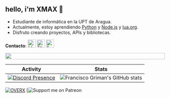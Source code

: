 ## hello, i'm XMAX 👋

- Estudiante de informática en la UPT de Aragua.
- Actualmente, estoy aprendiendo [Python](https://en.wikipedia.org/wiki/Python_(programming_language))
 y [Node.js](https://es.wikipedia.org/wiki/Node.js)  y [lua.org](https://www.lua.org/).
- Disfruto creando proyectos, APIs y bibliotecas.


**Contacto**:
[<code><img height="25" alt="Linkedin" src="https://images.crunchbase.com/image/upload/c_pad,f_auto,q_auto:eco,dpr_1/v1440924046/wi1mlnkbn2jluko8pzkj.png"></code>](https://discord.gg/overx-devlopers-cyber-security-mrc-1212061445274210384)
[<code><img height="25" alt="Telegram" src="https://images.sftcdn.net/images/t_app-icon-m/p/dd056881-d039-479e-86c9-f30aebb46c55/548977996/telegram-Download-Telegram.jpg"></code>](https://t.me/+CrT_zAjvTD9lMmNk)
[<code><img height="25" alt="X (Twitter)" src="https://img.freepik.com/vector-gratis/nuevo-diseno-icono-x-logotipo-twitter-2023_1017-45418.jpg"></code>](https://x.com/x_mmax)


<img src="https://i.imgur.com/dBaSKWF.gif" height="20" width="100%">

| Activity | Stats |
|----------|-------|
|[![Discord Presence](https://camo.githubusercontent.com/47b298d6398e31a187f50fb28e306046c70004202e378d9904af8591fc0e1396/68747470733a2f2f6769746875622d726561646d652d73746174732d65696768742d74686574612e76657263656c2e6170702f6170692f746f702d6c616e67732f3f757365726e616d653d656e7a6f32393931266c61796f75743d636f6d70616374266c616e67735f636f756e743d38267468656d653d616c676f6c6961)](https://discord.gg/mNHfQYTqsc)| ![Francisco Griman's GitHub stats](https://github-readme-stats.vercel.app/api?username=fcoagz&show_icons=true&theme=transparent) |

[![OVERX](https://media.discordapp.net/attachments/1251177177685426310/1251177177958060153/we.png?ex=68084c4c&is=6806facc&hm=cee0d15253f1f359a5de9406d1a4863192b69229975684e123a515e74d850fe4&=&format=webp&quality=lossless)](https://discord.gg/mNHfQYTqsc)
[![Support me on Patreon](https://cdn.discordapp.com/attachments/1251186422954590330/1251186423135080498/x_max.png?ex=680854e9&is=68070369&hm=663a15398daf1d0961f39df39ec8316ab91dd6402aaee7793561e826b64b9ee8&)
